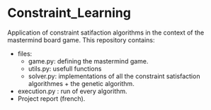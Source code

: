 # Constraint_Learning
Application of constraint satifaction algorithms in the context of the mastermind board game.
This repository contains:
- files:
    - game.py: defining the mastermind game.
    - utils.py: usefull functions
    - solver.py: implementations of all the constraint satisfaction algorithmes + the genetic algorithm.
- execution.py : run of every algorithm.
- Project report (french). 
